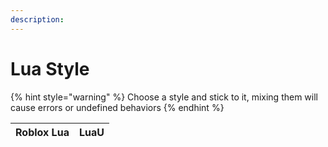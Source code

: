 ```yaml
---
description: 
---
```


# Lua Style

{% hint style="warning" %}
Choose a style and stick to it, mixing them will cause errors or undefined behaviors
{% endhint %}

| Roblox Lua | LuaU |
|---|---|